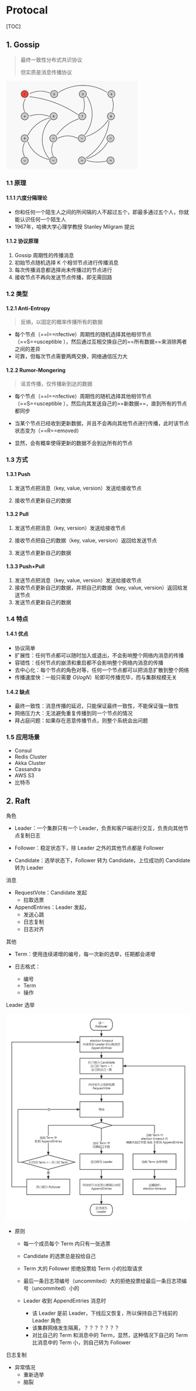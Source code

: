 # Protocal

[TOC]



## 1. Gossip

>   最终一致性分布式共识协议
>
>   但实质是消息传播协议

![](./resource/images/gossip-arch.gif)

### 1.1 原理

#### 1.1.1 六度分隔理论

-   你和任何一个陌生人之间的所间隔的人不超过五个，即最多通过五个人，你就能认识任何一个陌生人
-   1967年，哈佛大学心理学教授 Stanley Milgram 提出

#### 1.1.2 协议原理

1.  Gossip 周期性的传播消息
2.  初始节点随机选择 K 个相邻节点进行传播消息
3.  每次传播消息都选择尚未传播过的节点进行
4.  接收节点不再向发送节点传播，即无需回路



### 1.2 类型

#### 1.2.1 Anti-Entropy

>   反熵，以固定的概率传播所有的数据

-   每个节点（==I==nfective）周期性的随机选择其他相邻节点（==S==usceptible ），然后通过互相交换自己的==所有数据==来消除两者之间的差异
-   可靠，但每次节点需要两两交换，网络通信压力大

#### 1.2.2 Rumor-Mongering

>   谣言传播，仅传播新到达的数据

-   每个节点（==I==nfective）周期性的随机选择其他相邻节点（==S==usceptible ），然后向其发送自己的==新数据==，直到所有的节点都同步
-   当某个节点已经收到更新数据，并且不会再向其他节点进行传播，此时该节点状态变为（==R==emoved）

-   显然，会有概率使得更新的数据不会到达所有的节点



### 1.3 方式

#### 1.3.1 Push

1.  发送节点把消息（key, value, version）发送给接收节点

2.  接收节点更新自己的数据

#### 1.3.2 Pull

1.  发送节点把消息（key, version）发送给接收节点

2.  接收节点把自己的数据（key, value, version）返回给发送节点
3.  发送节点更新自己的数据

#### 1.3.3 Push+Pull

1.  发送节点把消息（key, value, version）发送给接收节点
2.  接收节点更新自己的数据，并把自己的数据（key, value, version）返回给发送节点
3.  发送节点更新自己的数据



### 1.4  特点

#### 1.4.1 优点

-   协议简单
-   扩展性：任何节点都可以随时加入或退出，不会影响整个网络内消息的传播
-   容错性：任何节点的崩溃和重启都不会影响整个网络内消息的传播
-   去中心化：每个节点的角色对等，任何一个节点都可以把消息扩散到整个网络
-   传播速度快：一般只需要 $O(logN）$轮即可传播完毕，而与集群规模无关

#### 1.4.2 缺点

-   最终一致性：消息传播的延迟，只能保证最终一致性，不能保证强一致性
-   网络压力大：无法避免重复传播到同一个节点的情况
-   拜占庭问题：如果存在恶意传播节点，则整个系统会出问题



### 1.5 应用场景

-   Consul
-   Redis Cluster
-   Akka Cluster
-   Cassandra
-   AWS S3
-   比特币



## 2. Raft



角色

-   Leader：一个集群只有一个 Leader，负责和客户端进行交互，负责向其他节点复制日志
-   Follower：稳定状态下，除 Leader 之外的其他节点都是 Follower

-   Candidate：选举状态下，Follower 转为 Candidate，上位成功的 Candidate 转为 Leader

消息

-   RequestVote：Candidate 发起
    -   拉取选票
-   AppendEntries：Leader 发起，
    -   发送心跳
    -   日志复制
    -   日志对齐

其他

-   Term：使用连续递增的编号，每一次新的选举，任期都会递增

-   日志格式：
    -   编号
    -   Term
    -   操作

Leader 选举

![](./resource/images/raft-elect.jpg)



-   原则

    -   每一个成员每个 Term 内只有一张选票

    -   Candidate 的选票总是投给自己

    -   Term 大的 Follower 拒绝投票给 Term 小的拉取请求

    -   最后一条日志项编号（uncommited）大的拒绝投票给最后一条日志项编号（uncommited）小的

    -   Leader 收到 AppendEntries 消息时

        -   该 Leader 是前 Leader，下线后又恢复，所以保持自己下线前的 Leader 角色
        -   该集群网络发生隔离，？？？？？？？
        -   对比自己的 Term 和消息中的 Term，显然，这种情况下自己的 Term 比消息中的 Term 小，则自己转为 Follower

        

日志复制

-   异常情况
    -   重新选举
    -   脑裂
